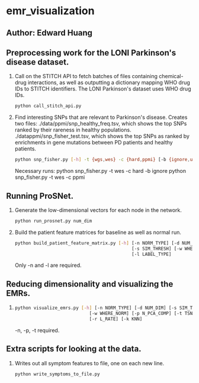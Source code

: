 # emr_visualization
## Author: Edward Huang

## Preprocessing work for the LONI Parkinson's disease dataset.

1.  Call on the STITCH API to fetch batches of files containing chemical-drug
    interactions, as well as outputting a dictionary mapping WHO drug IDs to
    STITCH identifiers. The LONI Parkinson's dataset uses WHO drug IDs.
    
    ```bash
    python call_stitch_api.py
    ```

2.  Find interesting SNPs that are relevant to Parkinson's disease. Creates two
    files: ./data/ppmi/snp_healthy_freq.tsv, which shows the top SNPs ranked
    by their rareness in healthy populations. ./datappmi/snp_fisher_test.tsv,
    which shows the top SNPs as ranked by enrichments in gene mutations between
    PD patients and healthy patients.

    ```bash
    python snp_fisher.py [-h] -t {wgs,wes} -c {hard,ppmi} [-b {ignore,use}]
    ```
    Necessary runs:
    python snp_fisher.py -t wes -c hard -b ignore
    python snp_fisher.py -t wes -c ppmi

## Running ProSNet.

1.  Generate the low-dimensional vectors for each node in the network.

    ```bash
    python run_prosnet.py num_dim
    ```

2.  Build the patient feature matrices for baseline as well as normal run.

    ```bash
    python build_patient_feature_matrix.py [-h] [-n NORM_TYPE] [-d NUM_DIM]
                                                [-s SIM_THRESH] [-w WHERE_NORM]
                                                [-l LABEL_TYPE]
    ```
    Only -n and -l are required.

## Reducing dimensionality and visualizing the EMRs.

1.  
    ```bash
    python visualize_emrs.py [-h] [-n NORM_TYPE] [-d NUM_DIM] [-s SIM_THRESH]
                                [-w WHERE_NORM] [-p N_PCA_COMP] [-t TSNE_INIT]
                                [-r L_RATE] [-k KNN]
    ```
    -n, -p, -t required.

## Extra scripts for looking at the data.

1.  Writes out all symptom features to file, one on each new line.

    ```bash
    python write_symptoms_to_file.py
    ```